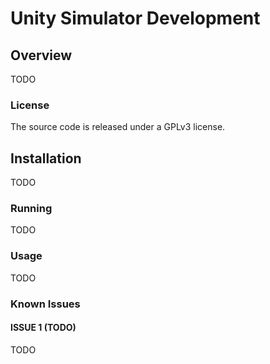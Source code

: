 # Unity Simulator Development

## Overview

TODO

### License

The source code is released under a GPLv3 license.

## Installation

TODO


### Running

TODO

### Usage

TODO

### Known Issues

#### ISSUE 1 (TODO)

TODO
